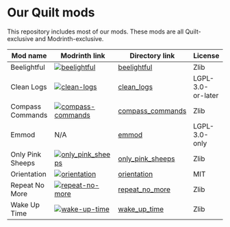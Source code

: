 # Our Quilt mods

This repository includes most of our mods. These mods are all Quilt-exclusive and Modrinth-exclusive.

| Mod name         | Modrinth link                                                                                                                                    | Directory link                         | License           |
|------------------|--------------------------------------------------------------------------------------------------------------------------------------------------|----------------------------------------|-------------------|
| Beelightful      | [![beelightful](https://img.shields.io/modrinth/dt/beelightful?color=00AF5C&logo=modrinth)](https://modrinth.com/mod/beelightful)                | [beelightful](./beelightful)           | Zlib              |
| Clean Logs       | [![clean-logs](https://img.shields.io/modrinth/dt/clean-logs?color=00AF5C&logo=modrinth)](https://modrinth.com/mod/clean-logs)                   | [clean_logs](./clean_logs)             | LGPL-3.0-or-later |
| Compass Commands | [![compass-commands](https://img.shields.io/modrinth/dt/compass-commands?color=00AF5C&logo=modrinth)](https://modrinth.com/mod/compass-commands) | [compass_commands](./compass_commands) | Zlib              |
| Emmod            | N/A                                                                                                                                              | [emmod](./emmod)                       | LGPL-3.0-only     |
| Only Pink Sheeps | [![only_pink_sheeps](https://img.shields.io/modrinth/dt/only_pink_sheeps?color=00AF5C&logo=modrinth)](https://modrinth.com/mod/only_pink_sheeps) | [only_pink_sheeps](./only_pink_sheeps) | Zlib              |
| Orientation      | [![orientation](https://img.shields.io/modrinth/dt/orientation?color=00AF5C&logo=modrinth)](https://modrinth.com/mod/orientation)                | [orientation](./orientation)           | MIT               |
| Repeat No More   | [![repeat-no-more](https://img.shields.io/modrinth/dt/repeat-no-more?color=00AF5C&logo=modrinth)](https://modrinth.com/mod/repeat-no-more)       | [repeat_no_more](./repeat_no_more)     | Zlib              |
| Wake Up Time     | [![wake-up-time](https://img.shields.io/modrinth/dt/wake-up-time?color=00AF5C&logo=modrinth)](https://modrinth.com/mod/wake-up-time)             | [wake_up_time](./wake_up_time)         | Zlib              |
